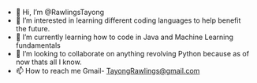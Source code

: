 - 👋 Hi, I’m @RawlingsTayong
- 👀 I’m interested in learning different coding languages to help benefit the future.
- 🌱 I’m currently learning how to code in Java and Machine Learning fundamentals 
- 💞️ I’m looking to collaborate on anything revolving Python because as of now thats all I know.
- 📫 How to reach me Gmail- TayongRawlings@gmail.com

<!---
RawlingsTayong/RawlingsTayong is a ✨ special ✨ repository because its `README.md` (this file) appears on your GitHub profile.
You can click the Preview link to take a look at your changes.
--->
